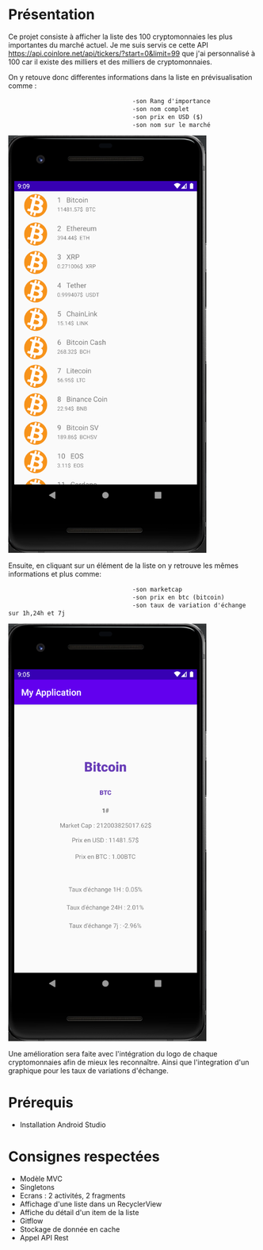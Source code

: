 # Présentation

Ce projet consiste à afficher la liste des 100 cryptomonnaies les plus importantes du marché actuel.
Je me suis servis ce cette API https://api.coinlore.net/api/tickers/?start=0&limit=99 que j'ai personnalisé à 100 car il existe des milliers et des milliers de cryptomonnaies.

On y retouve donc differentes informations dans la liste en prévisualisation comme :

                                       -son Rang d'importance
                                       -son nom complet
                                       -son prix en USD ($)
                                       -son nom sur le marché
                                     
![alt text](https://github.com/Alloms/ProgrammationMobile/blob/master/README/ListeCrypto.png)
                                       
Ensuite, en cliquant sur un élément de la liste on y retrouve les mêmes informations et plus comme:

                                       -son marketcap
                                       -son prix en btc (bitcoin)
                                       -son taux de variation d'échange sur 1h,24h et 7j
                                       
![alt text](https://github.com/Alloms/ProgrammationMobile/blob/master/README/Informations.png)
                                       
Une amélioration sera faite avec l'intégration du logo de chaque cryptomonnaies afin de mieux les reconnaître. Ainsi que l'integration d'un graphique pour 
les taux de variations d'échange.

# Prérequis

- Installation Android Studio

# Consignes respectées

- Modèle MVC
- Singletons
- Ecrans : 2 activités, 2 fragments
- Affichage d'une liste dans un RecyclerView
- Affiche du détail d'un item de la liste
- Gitflow
- Stockage de donnée en cache
- Appel API Rest

  
